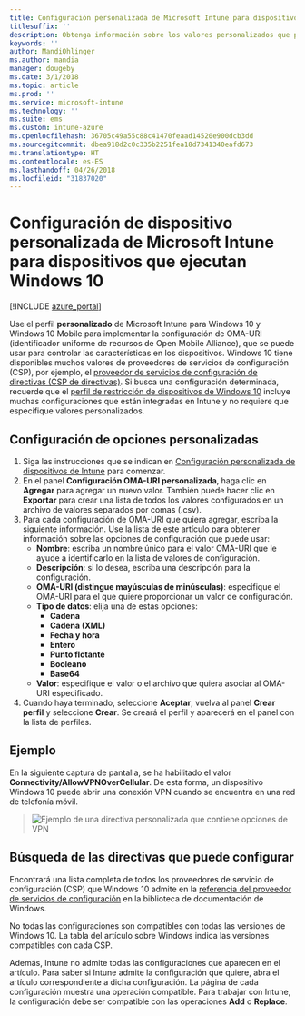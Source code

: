 ```yaml
---
title: Configuración personalizada de Microsoft Intune para dispositivos que ejecutan Windows 10
titlesuffix: ''
description: Obtenga información sobre los valores personalizados que puede configurar en un perfil personalizado de Windows 10.
keywords: ''
author: MandiOhlinger
ms.author: mandia
manager: dougeby
ms.date: 3/1/2018
ms.topic: article
ms.prod: ''
ms.service: microsoft-intune
ms.technology: ''
ms.suite: ems
ms.custom: intune-azure
ms.openlocfilehash: 36705c49a55c88c41470feaad14520e900dcb3dd
ms.sourcegitcommit: dbea918d2c0c335b2251fea18d7341340eafd673
ms.translationtype: HT
ms.contentlocale: es-ES
ms.lasthandoff: 04/26/2018
ms.locfileid: "31837020"
---
```

# <a name="microsoft-intune-custom-device-settings-for-devices-running-windows-10"></a>Configuración de dispositivo personalizada de Microsoft Intune para dispositivos que ejecutan Windows 10

[!INCLUDE [azure_portal](./includes/azure_portal.md)]

 Use el perfil **personalizado** de Microsoft Intune para Windows 10 y Windows 10 Mobile para implementar la configuración de OMA-URI (identificador uniforme de recursos de Open Mobile Alliance), que se puede usar para controlar las características en los dispositivos. Windows 10 tiene disponibles muchos valores de proveedores de servicios de configuración (CSP), por ejemplo, el [proveedor de servicios de configuración de directivas (CSP de directivas)](https://technet.microsoft.com/itpro/windows/manage/how-it-pros-can-use-configuration-service-providers).
Si busca una configuración determinada, recuerde que el [perfil de restricción de dispositivos de Windows 10](device-restrictions-windows-10.md) incluye muchas configuraciones que están integradas en Intune y no requiere que especifique valores personalizados.

## <a name="configure-custom-settings"></a>Configuración de opciones personalizadas

1. Siga las instrucciones que se indican en [Configuración personalizada de dispositivos de Intune](custom-settings-configure.md) para comenzar.
1. En el panel **Configuración OMA-URI personalizada**, haga clic en **Agregar** para agregar un nuevo valor. También puede hacer clic en **Exportar** para crear una lista de todos los valores configurados en un archivo de valores separados por comas (.csv).
1. Para cada configuración de OMA-URI que quiera agregar, escriba la siguiente información. Use la lista de este artículo para obtener información sobre las opciones de configuración que puede usar:
    - **Nombre**: escriba un nombre único para el valor OMA-URI que le ayude a identificarlo en la lista de valores de configuración.
    - **Descripción**: si lo desea, escriba una descripción para la configuración.
    - **OMA-URI (distingue mayúsculas de minúsculas)**: especifique el OMA-URI para el que quiere proporcionar un valor de configuración.
    - **Tipo de datos**: elija una de estas opciones:
        - **Cadena**
        - **Cadena (XML)**
        - **Fecha y hora**
        - **Entero**
        - **Punto flotante**
        - **Booleano**
        - **Base64**
    - **Valor**: especifique el valor o el archivo que quiera asociar al OMA-URI especificado.
1. Cuando haya terminado, seleccione **Aceptar**, vuelva al panel **Crear perfil** y seleccione **Crear**.
Se creará el perfil y aparecerá en el panel con la lista de perfiles.

## <a name="example"></a>Ejemplo
En la siguiente captura de pantalla, se ha habilitado el valor **Connectivity/AllowVPNOverCellular**. De esta forma, un dispositivo Windows 10 puede abrir una conexión VPN cuando se encuentra en una red de telefonía móvil.

> ![Ejemplo de una directiva personalizada que contiene opciones de VPN](./media/custom-policy-example.png)


## <a name="how-to-find-the-policies-you-can-configure"></a>Búsqueda de las directivas que puede configurar

Encontrará una lista completa de todos los proveedores de servicio de configuración (CSP) que Windows 10 admite en la [referencia del proveedor de servicios de configuración](https://msdn.microsoft.com/windows/hardware/commercialize/customize/mdm/configuration-service-provider-reference) en la biblioteca de documentación de Windows.

No todas las configuraciones son compatibles con todas las versiones de Windows 10. La tabla del artículo sobre Windows indica las versiones compatibles con cada CSP.

Además, Intune no admite todas las configuraciones que aparecen en el artículo. Para saber si Intune admite la configuración que quiere, abra el artículo correspondiente a dicha configuración. La página de cada configuración muestra una operación compatible. Para trabajar con Intune, la configuración debe ser compatible con las operaciones **Add** o **Replace**.
